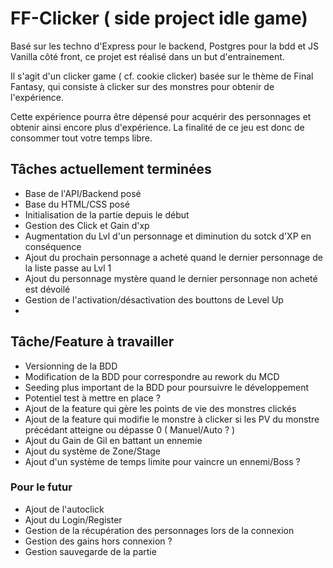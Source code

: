 # FF-Clicker ( side project idle game)

Basé sur les techno d'Express pour le backend, Postgres pour la bdd et JS Vanilla côté front, ce projet est réalisé dans un but d'entrainement.

Il s'agit d'un clicker game ( cf. cookie clicker) basée sur le thème de Final Fantasy, qui consiste à clicker sur des monstres pour obtenir de l'expérience.

Cette expérience pourra être dépensé pour acquérir des personnages et obtenir ainsi encore plus d'expérience. La finalité de ce jeu est donc de consommer tout votre temps libre.

## Tâches actuellement terminées

- Base de l'API/Backend posé
- Base du HTML/CSS posé
- Initialisation de la partie depuis le début
- Gestion des Click et Gain d'xp
- Augmentation du Lvl d'un personnage et diminution du sotck d'XP en conséquence
- Ajout du prochain personnage a acheté quand le dernier personnage de la liste passe au Lvl 1
- Ajout du personnage mystère quand le dernier personnage non acheté est dévoilé 
- Gestion de l'activation/désactivation des bouttons de Level Up 
- 

## Tâche/Feature à travailler

- Versionning de la BDD 
- Modification de la BDD pour correspondre au rework du MCD
- Seeding plus important de la BDD pour poursuivre le développement
- Potentiel test à mettre en place ? 
- Ajout de la feature qui gère les points de vie des monstres clickés
- Ajout de la feature qui modifie le monstre à clicker si les PV du monstre précédant atteigne ou dépasse 0 ( Manuel/Auto ? )
- Ajout du Gain de Gil en battant un ennemie
- Ajout du système de Zone/Stage
- Ajout d'un système de temps limite pour vaincre un ennemi/Boss ? 

### Pour le futur

- Ajout de l'autoclick 
- Ajout du Login/Register
- Gestion de la récupération des personnages lors de la connexion
- Gestion des gains hors connexion ? 
- Gestion sauvegarde de la partie